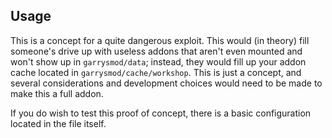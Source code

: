 ## Usage
This is a concept for a quite dangerous exploit. This would (in theory) fill someone's drive up with useless addons that aren't even mounted and won't show up in `garrysmod/data`; instead, they would fill up your addon cache located in `garrysmod/cache/workshop`. This is just a concept, and several considerations and development choices would need to be made to make this a full addon.

If you do wish to test this proof of concept, there is a basic configuration located in the file itself.
